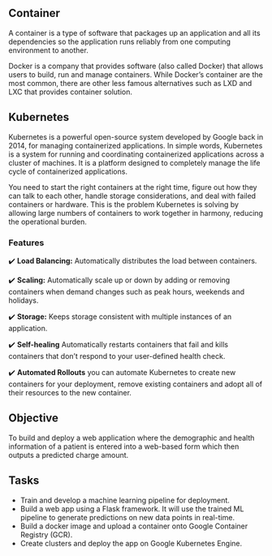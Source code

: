 ## Container
<P>A container is a type of software that packages up an application and all its dependencies so the application runs reliably from one computing environment to another.</P>
<P>Docker is a company that provides software (also called Docker) that allows users to build, run and manage containers. While Docker’s container are the most common, there are other less famous alternatives such as LXD and LXC that provides container solution.</P>

## Kubernetes
<P>Kubernetes is a powerful open-source system developed by Google back in 2014, for managing containerized applications. In simple words, Kubernetes is a system for running and coordinating containerized applications across a cluster of machines. It is a platform designed to completely manage the life cycle of containerized applications.</P>
<P>You need to start the right containers at the right time, figure out how they can talk to each other, handle storage considerations, and deal with failed containers or hardware. This is the problem Kubernetes is solving by allowing large numbers of containers to work together in harmony, reducing the operational burden.</P>

### Features
✔️ <b>Load Balancing:</b> Automatically distributes the load between containers.

✔️ <b>Scaling:</b> Automatically scale up or down by adding or removing containers when demand changes such as peak hours, weekends and holidays.

✔️ <b>Storage:</b> Keeps storage consistent with multiple instances of an application.

✔️ <b>Self-healing</b> Automatically restarts containers that fail and kills containers that don’t respond to your user-defined health check.

✔️ <b>Automated Rollouts</b> you can automate Kubernetes to create new containers for your deployment, remove existing containers and adopt all of their resources to the new container.

## Objective
To build and deploy a web application where the demographic and health information of a patient is entered into a web-based form which then outputs a predicted charge amount.

## Tasks
* Train and develop a machine learning pipeline for deployment.
* Build a web app using a Flask framework. It will use the trained ML pipeline to generate predictions  on new data points in real-time.
* Build a docker image and upload a container onto Google Container Registry (GCR).
* Create clusters and deploy the app on Google Kubernetes Engine.